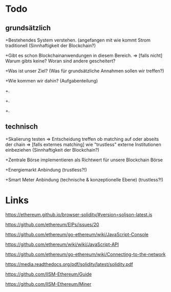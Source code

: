# Todo

## grundsätzlich

+Bestehendes System verstehen. (angefangen mit wie kommt Strom traditionell (Sinnhaftigkeit der Blockchain?)

+Gibt es schon Blockchainanwendungen in diesem Bereich. => [falls nicht] Warum gibts keine? Woran sind andere gescheitert?

+Was ist unser Ziel? (Was für grundsätzliche Annahmen sollen wir treffen?)

+Wie kommen wir dahin? (Aufgabenteilung) 

+.

+.

+.

## technisch

+Skalierung testen => Entscheidung treffen ob matching auf oder abseits der chain => [falls externes matching] wie "trustless" externe Institutionen einbeziehen (Sinnhaftigkeit der Blockchain?)

+Zentrale Börse implementieren als Richtwert für unsere Blockchain Börse

+Energiemarkt Anbindung  (trustless?!)

+Smart Meter Anbindung (technische & konzeptionelle Ebene) (trustless?!) 





# Links


https://ethereum.github.io/browser-solidity/#version=soljson-latest.js

https://github.com/ethereum/EIPs/issues/20

https://github.com/ethereum/go-ethereum/wiki/JavaScript-Console

https://github.com/ethereum/wiki/wiki/JavaScript-API

https://github.com/ethereum/go-ethereum/wiki/Connecting-to-the-network

https://media.readthedocs.org/pdf/solidity/latest/solidity.pdf

https://github.com/IISM-Ethereum/Guide

https://github.com/IISM-Ethereum/Miner
